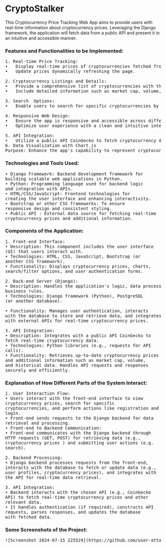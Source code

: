 <h1>CryptoStalker</h1>

<p>This Cryptocurrency Price Tracking Web App aims to provide users with real-time information about cryptocurrency prices. Leveraging the Django framework, the application will fetch data from a public API and present it in an intuitive and accessible manner.</p>

<h3>Features and Functionalities to be Implemented:</h3>
<pre>
1. Real-time Price Tracking:
•	Display real-time prices of cryptocurrencies fetched from a public API.
•	Update prices dynamically refreshing the page.<br>
2. Cryptocurrency Listings and Details:
•	Provide a comprehensive list of cryptocurrencies with their current prices.
•	Include detailed information such as market cap, volume, circulating supply, and price charts.<br>
3. Search  Options:
•	Enable users to search for specific cryptocurrencies by name or symbol.<br>
4. Responsive Web Design:
•	Ensure the app is responsive and accessible across different devices (desktops, tablets, smartphones).
•	Optimize user experience with a clean and intuitive interface.<br>
5. API Integration:
•	Utilize a public API CoinGecko to fetch cryptocurrency data.
6. Data Visualization with Chart.js
Purpose: Enhance the app's capability to represent cryptocurrency price data through interactive charts visually.
</pre>

<h3>Technologies and Tools Used:</h3>
<pre>• Django Framework: Backend development framework for 
building scalable web applications in Python.
• Python: Programming language used for backend logic 
and integration with APIs.
• HTML/CSS/JavaScript: Frontend technologies for 
creating the user interface and enhancing interactivity.
• Bootstrap or other CSS frameworks: To ensure 
responsive design and consistent styling.
• Public API : External data source for fetching real-time 
cryptocurrency prices and additional information.</pre>

<h3>Components of the Application:</h3>
<pre>1. Front-end Interface:
• Description: This component includes the user interface 
(UI) that users interact with.
• Technologies: HTML, CSS, JavaScript, Bootstrap (or 
another CSS framework).
• Functionality: Displays cryptocurrency prices, charts, 
search/filter options, and user authentication forms.<br>
2. Back-end Server (Django):
• Description: Handles the application's logic, data processing, and
business rules.
• Technologies: Django framework (Python), PostgreSQL 
(or another database).<br>
• Functionality: Manages user authentication, interacts 
with the database to store and retrieve data, and integrates 
with external APIs for real-time cryptocurrency prices.<br>
3. API Integration:
• Description: Integrates with a public API CoinGecko to 
fetch real-time cryptocurrency data.
• Technologies: Python libraries (e.g., requests for API 
calls).
• Functionality: Retrieves up-to-date cryptocurrency prices 
and additional information such as market cap, volume, 
and historical data. Handles API requests and responses 
securely and efficiently.
</pre>


<h3>Explanation of How Different Parts of the System Interact:
</h3>
<pre>1. User Interaction Flow:
• Users interact with the front-end interface to view 
cryptocurrency prices, search for specific 
cryptocurrencies, and perform actions like registration and 
login.
• Front-end sends requests to the Django backend for data 
retrieval and processing.
• Front-end to Backend Communication:
• Front-end communicates with the Django backend through 
HTTP requests (GET, POST) for retrieving data (e.g., 
cryptocurrency prices ) and submitting user actions (e.g.
search).<br>
2. Backend Processing:
• Django backend processes requests from the front-end, 
interacts with the database to fetch or update data (e.g., 
user profiles, cryptocurrency prices), and integrates with 
the API for real-time data retrieval.<br>
3. API Integration:
• Backend interacts with the chosen API (e.g., CoinGecko 
API) to fetch real-time cryptocurrency prices and other 
relevant data.
• It handles authentication (if required), constructs API 
requests, parses responses, and updates the database 
with fetched data.
</pre>

<h3>Some Screenshots of the Project:</h3>
<pre>
![Screenshot 2024-07-15 225529](https://github.com/user-attachments/assets/a88136fe-6f15-4065-976e-c2044b9a2576)
  
</pre>

